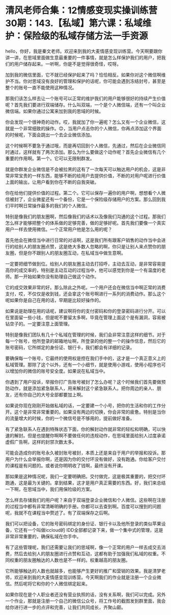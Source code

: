 # 清风老师合集：12情感变现实操训练营30期：143.【私域】第六课：私域维护：保险级的私域存储方法一手资源

hello，你好，我是秦文老师。欢迎来到我的大麦情感变现训练营。今天啊要跟你讲一讲，在思域里面做生意最重要的一件事情，就是怎么样保护我们的用户，把我们的用户储存起来。一听啊，你是不是觉得很奇怪，哎呀。

加到我的微信里面，它不就已经保护起来了吗？恰恰相反。如果你对这个微信啊维护不当。你对思域没有良好的管理和保护的话呢，你可能会遇到冻结封号，甚至是整个的账号一直不能使用这种情况。

那我们该怎么样去让一个账号可以正常的维护我们的用户能够很好的持续产生价值呢？首先我们要进行双端储存。什么叫双端，一个是个人微信端，还有一个叫企业微信端。如果你通过公寓来加到我的思域的时候。

你会发现一个很神奇的动作。哎，我就加了你一遍呢？怎么又有一个企业微信，这就是一个非常细致的操作。😊，当用户点击你的个人微信，你再点添加这个界面的时候呢，下面会跳出一个去企业微信添加。

这个时候啊不要急于通过哦，而是再切回到个人微信，先通过，然后在企业微信同时通过，这样就有了两次添加。那么为什么要做这个动作呢？首先企业微信有几个重要的作用啊。第一个。它可以无限制群发。

就是你群发企业微信是不会被拉黑的这有了一次每天可以触达用户的机会，这是非常非常宝贵的一样东西，能够不断的给用户去提供价值，不断的对用户呢进行价值上面的输出，让用户看到你在不断的自我突破。

你在给他们提供价值的过程。第二个。它可以保存一遍你的用户啊，想想看个人微信被封了，企业微星还有一个备份，它是一个保险级存储用户的方案。那么回到我们平时啊日常操作最多的我们的个人微信。

特别是像我们的朋友圈啊，然后像我们的话术以及像我们沟通的这个过程。那我们怎么样才能够把整个的体系做的足够完善，做的足够好呢。首先我们要像一个真实用户一样去使用微信。一个正常用户他是怎么用的呢？

首先他会在微信当中进行日常的对话啊，这是我们所有跟客户销售的动作当中会进行的给别人的朋友圈点赞，这是绝大多数人忽略的啊，你只是让别人来点赞你的朋友圈，但是你不跟别人的朋友圈互动，在私域当中做生意啊。

一定要把细节做到位。给别人的朋友圈主动去打招呼，主动去互动，是非常容易提高你的成交率的，特别是主动互动的过程当中，他可以感觉到你是一个有温度的老师。那一开始如果你没有助理自己做这个动作。

它的成交效果非常的好。那么除此之外呢。一个用户还会在微信当中啊正常的消费支付，哎，不仅仅是收到钱，还会拿这个账号啊进行一系列的消费动作。那么这个呢如果你是自己在用的话，早期是比较好操作的。

如果说是助理在用的话呢，建议啊将你的支付密码和你的登录密码进行分开。可以在里面留一些小钱，但是呢不要留太多啊，毕竟在管理上面这个是有漏洞，容易被钻空子的。一定要注意上面管理。

特别是像我们团队有几十个私域在管理的时候，我们会非常注意这样的细节。对于每一个账号，他所登录的邮箱地址啊，所登录的他的整一个的操作信息，然后它的账号密码，它所绑定的身份证、银行卡，我们都会有详细的记录。

要确保每一个账号，它最终的使用权是控在我们手中的，这才是一个真正意义上的私域管理。那除了这个以外，还有一个小细节，就是使用小游戏，使用小程序也可以增加你的微信的账号安全度。如果说在私域当中。

你遇到了用户投诉，举报你打广告账号被封了怎么办呢？这个时候我们首先要做预防动作，就是添加紧急联系人，用来解封这个紧急联系人。把你周边的亲人、朋友，还有你自己的大号全部都要加上啊。

如果说你现在刚刚开始做私域的话，一定要建一个小号，把你的生活和你的工作分开。这个是非常非常重要的。如果没有两边的切换，你会非常的疲惫。特别是当你的流量增大的时候，你的一个微信号是不够用的，提前做好准备。

有了紧急联系人在遇到特殊状态下面，你的解封动作就非常的轻松和明确，可以快速的解封。但是也提醒你啊啊不要做任何的违规动作，在思域里面给别人过度承诺虚假广告啊，这样的封禁次数太多。

可能会造成你的账号永久被封账号被封，本质上还是来自于用户的举报和投诉。那用户为什么会举报你啊，还是因为你的交付环没有做好，没有跑通。你给客户交付的课程是有问题的。或者说你明明收了钱啊，最终没有开课。

那如果是这种情况呢，我们一定要明确把。交付做完，这是极其重要的，把交付环跑通，这是最为关键的。拿到结果，这才是用户真正需要的东西。好，我们来总结一下啊，在思域当中，我们用保险级的方案。

怎么样去存储我们的用户呢？来自于双端登录企业微信和个人微信。这些啊在注册的过程当中都有非常清晰明确的手册。你都可以去查到啊。百度可以搜到的问题呢，我就不在课程当中赘述了。有了双端保存之后啊。

我们可以把设备，它的账号密码绑定的身份证、银行卡以及他所登录的类似苹果设备，它还有一个叫做iccloud的 IDD全部都记录下来，做一个集中式的管理，这是非常非常重要的，确保私域在你手中。

有了这些管理呢，我们还需要让我们的思域啊，像一个正常的用户一样去成交去消费，然后去给别人的朋友圈进行点赞和互动，这都有助于加强我们私域的权重。不同权重的朋友圈触达的人数也是不一样的。权重越高的朋友圈。

它所能够触达的人数也就越多，也能够产生更好的推广和营销的效果。我是清梦老师，欢迎来到我的大麦情感变现训练营。今天啊我们的作业就是注册一个企业微信。然后呢将它和你的个人微信绑定起来。

如果你现在是个人职业者还没有营业执照的话，没有关系啊，我们可以完成。另外一个作业，那就是注册一个自己的微信公众号，将工作号的截图发到群里面，我会给你进行进一步的点评和完善，让我们共同成长，齐聚山巅。

